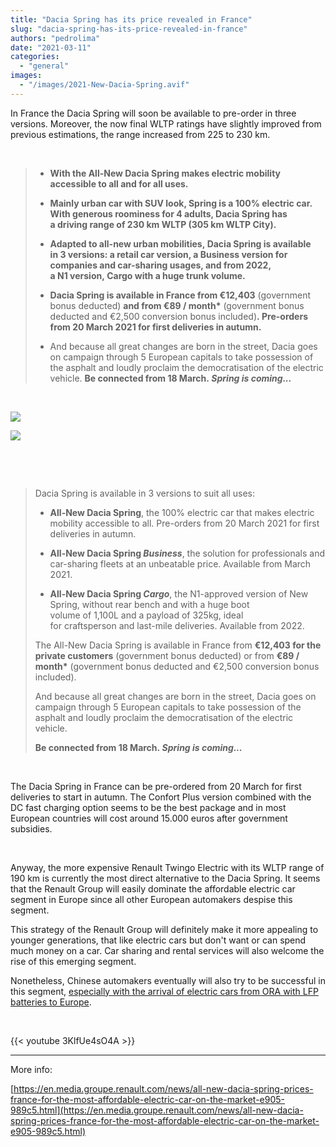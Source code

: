 ```yaml
---
title: "Dacia Spring has its price revealed in France"
slug: "dacia-spring-has-its-price-revealed-in-france"
authors: "pedrolima"
date: "2021-03-11"
categories: 
  - "general"
images: 
  - "/images/2021-New-Dacia-Spring.avif"
---
```


In France the Dacia Spring will soon be available to pre-order in three versions. Moreover, the now final WLTP ratings have slightly improved from previous estimations, the range increased from 225 to 230 km.

 

> - **With the All-New Dacia Spring makes electric mobility accessible to all and for all uses.** 
> - **Mainly urban car with SUV look, Spring is a 100% electric car. With generous roominess for 4 adults, Dacia Spring has a driving range of 230 km WLTP (305 km WLTP City).** 
> 
> - **Adapted to all-new urban mobilities, Dacia Spring is available in 3 versions: a retail car version, a Business version for companies and car-sharing usages, and from 2022, a N1 version, Cargo with a huge trunk volume.** 
> - **Dacia Spring is available in France from €12,403** (government bonus deducted) **and from €89 / month\*** (government bonus deducted and €2,500 conversion bonus included)**. Pre-orders from 20 March 2021 for first deliveries in autumn.** 
> - And because all great changes are born in the street, Dacia goes on campaign through 5 European capitals to take possession of the asphalt and loudly proclaim the democratisation of the electric vehicle. **Be connected from 18 March. _Spring is coming..._** 

 

![](images/Dacia-Spring-prices-for-retail-sales-versions.avif)

![](images/Dacia-Spring-prices-for-business-version.avif)

 

 

> Dacia Spring is available in 3 versions to suit all uses:
> 
> - **All-New Dacia Spring**, the 100% electric car that makes electric mobility accessible to all. Pre-orders from 20 March 2021 for first deliveries in autumn.
> - **All-New Dacia Spring _Business_**, the solution for professionals and car-sharing fleets at an unbeatable price. Available from March 2021.
> 
> - **All-New Dacia Spring _Cargo_**, the N1-approved version of New Spring, without rear bench and with a huge boot volume of 1,100L and a payload of 325kg, ideal for craftsperson and last-mile deliveries. Available from 2022.
> 
> The All-New Dacia Spring is available in France from **€12,403 for the private customers** (government bonus deducted) or from **€89 / month\*** (government bonus deducted and €2,500 conversion bonus included).
> 
> And because all great changes are born in the street, Dacia goes on campaign through 5 European capitals to take possession of the asphalt and loudly proclaim the democratisation of the electric vehicle.
> 
> **Be connected from 18 March. _Spring is coming..._** 

 

The Dacia Spring in France can be pre-ordered from 20 March for first deliveries to start in autumn. The Confort Plus version combined with the DC fast charging option seems to be the best package and in most European countries will cost around 15.000 euros after government subsidies.

 

Anyway, the more expensive Renault Twingo Electric with its WLTP range of 190 km is currently the most direct alternative to the Dacia Spring. It seems that the Renault Group will easily dominate the affordable electric car segment in Europe since all other European automakers despise this segment.

This strategy of the Renault Group will definitely make it more appealing to younger generations, that like electric cars but don't want or can spend much money on a car. Car sharing and rental services will also welcome the rise of this emerging segment.

Nonetheless, Chinese automakers eventually will also try to be successful in this segment, [especially with the arrival of electric cars from ORA with LFP batteries to Europe](/2020/10/12/ora-is-getting-closer-to-its-goal/).

 

{{< youtube 3KlfUe4sO4A >}}

---

More info:

[https://en.media.groupe.renault.com/news/all-new-dacia-spring-prices-france-for-the-most-affordable-electric-car-on-the-market-e905-989c5.html](https://en.media.groupe.renault.com/news/all-new-dacia-spring-prices-france-for-the-most-affordable-electric-car-on-the-market-e905-989c5.html)
